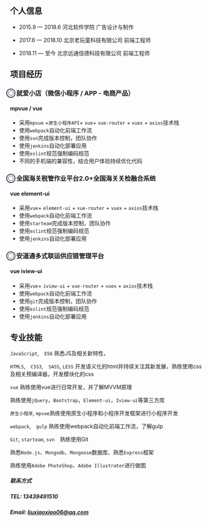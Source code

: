 ## 个人信息
* 2015.9 — 2018.6
河北软件学院     广告设计与制作

* 2017.6 — 2018.10
北京老玩童科技有限公司     前端工程师

* 2018.11 — 至今
北京远通信德科技有限公司     前端工程师


## 项目经历
<h3>
    <span style="position: relative;">
        <span style="position: absolute; top: 50%; left: 2px; transform: translate(-50%, -50%); display: inline-block; width: 20px; height: 20px; border: 2px solid #2c3e50; border-radius: 50%;">
            <span style="position: absolute; top: 50%; left: 50%; transform: translate(-50%, -50%); width: 12px; height: 12px; border: 1px solid #2c3e50; border-radius: 50%;"></span>
        </span>
    　就爱小店（微信小程序 / APP - 电商产品）
    </span>
</h3>

#### mpvue / vue
* 采用`mpvue` +`原生小程序API`+ `vue`+ `vue-router` + `vuex` + `axios`技术栈
* 使用`webpack`自动化前端工作流
* 使用`svn`完成版本控制，团队协作
* 使用`jenkins`自动化部署应用
* 使用`eslint`规范强制编码规范
* 不同的手机端的兼容性，结合用户体验持续优化代码

<h3>
    <span style="position: relative;">
        <span style="position: absolute; top: 50%; left: 2px; transform: translate(-50%, -50%); display: inline-block; width: 20px; height: 20px; border: 2px solid #2c3e50; border-radius: 50%;">
            <span style="position: absolute; top: 50%; left: 50%; transform: translate(-50%, -50%); width: 12px; height: 12px; border: 1px solid #2c3e50; border-radius: 50%;"></span>
        </span>
    　全国海关税管作业平台2.0+全国海关关检融合系统
    </span>
</h3>

#### vue element-ui
* 采用`vue`+ `element-ui` +  `vue-router` + `vuex` + `axios`技术栈
* 使用`webpack`自动化前端工作流
* 使用`starteam`完成版本控制，团队协作
* 使用`eslint`规范强制编码规范
* 使用`jenkins`自动化部署应用

<h3>
    <span style="position: relative;">
        <span style="position: absolute; top: 50%; left: 2px; transform: translate(-50%, -50%); display: inline-block; width: 20px; height: 20px; border: 2px solid #2c3e50; border-radius: 50%;">
            <span style="position: absolute; top: 50%; left: 50%; transform: translate(-50%, -50%); width: 12px; height: 12px; border: 1px solid #2c3e50; border-radius: 50%;"></span>
        </span>
    　安道通多式联运供应链管理平台
    </span>
</h3>

#### vue iview-ui
* 采用`vue`+ `iview-ui` +  `vue-router` + `vuex` + `axios`技术栈
* 使用`webpack`自动化前端工作流
* 使用`git`完成版本控制，团队协作
* 使用`eslint`规范强制编码规范
* 使用`jenkins`自动化部署应用

## 专业技能

`JavaScript`,　`ES6` 熟悉JS及相关新特性，

`HTML5`,　`CSS3`,　`SASS`, `LESS` 开发语义化的html并持续关注其新发展，熟练使用css及相关预编译器，开发模块化的css

`vue` 熟练使用vue进行日常开发，并了解MVVM原理

熟练使用`jQuery`，`Bootstrap`，`Element-ui`，`Iview-ui`等第三方库

`原生小程序`, `mpvue`熟练使用原生小程序和小程序开发框架进行小程序开发

`webpack`,　`gulp` 熟练使用webpack自动化前端工作流，了解gulp

`Git`, `starteam`, `svn`　熟练使用Git

熟悉`Node.js`、`Mongodb`、`Mongoose`数据库、熟悉`Express`框架

熟练使用`Adobe PhotoShop`、`Adobe Illustrator`进行做图

##### 联系方式
##### TEL: 13439491510
##### Email: <liuxiaoxiao06@qq.com>
